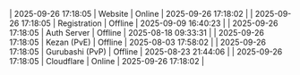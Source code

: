 | 2025-09-26 17:18:05 | Website | Online | 2025-09-26 17:18:02 |
| 2025-09-26 17:18:05 | Registration | Offline | 2025-09-09 16:40:23 |
| 2025-09-26 17:18:05 | Auth Server | Offline | 2025-08-18 09:33:31 |
| 2025-09-26 17:18:05 | Kezan (PvE) | Offline | 2025-08-03 17:58:02 |
| 2025-09-26 17:18:05 | Gurubashi (PvP) | Offline | 2025-08-23 21:44:06 |
| 2025-09-26 17:18:05 | Cloudflare | Online | 2025-09-26 17:18:02 |

